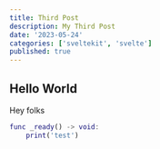 ```yaml
---
title: Third Post
description: My Third Post
date: '2023-05-24'
categories: ['sveltekit', 'svelte']
published: true
---
```


## Hello World

Hey folks

```gd
func _ready() -> void:
	print('test')
```
